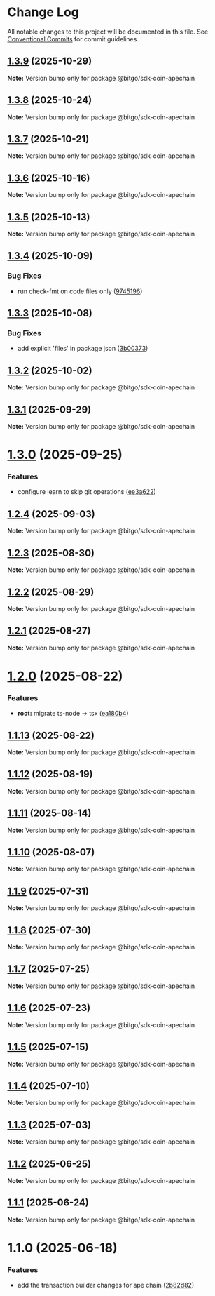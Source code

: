# Change Log

All notable changes to this project will be documented in this file.
See [Conventional Commits](https://conventionalcommits.org) for commit guidelines.

## [1.3.9](https://github.com/BitGo/BitGoJS/compare/@bitgo/sdk-coin-apechain@1.3.8...@bitgo/sdk-coin-apechain@1.3.9) (2025-10-29)

**Note:** Version bump only for package @bitgo/sdk-coin-apechain





## [1.3.8](https://github.com/BitGo/BitGoJS/compare/@bitgo/sdk-coin-apechain@1.3.7...@bitgo/sdk-coin-apechain@1.3.8) (2025-10-24)

**Note:** Version bump only for package @bitgo/sdk-coin-apechain





## [1.3.7](https://github.com/BitGo/BitGoJS/compare/@bitgo/sdk-coin-apechain@1.3.6...@bitgo/sdk-coin-apechain@1.3.7) (2025-10-21)

**Note:** Version bump only for package @bitgo/sdk-coin-apechain





## [1.3.6](https://github.com/BitGo/BitGoJS/compare/@bitgo/sdk-coin-apechain@1.3.5...@bitgo/sdk-coin-apechain@1.3.6) (2025-10-16)

**Note:** Version bump only for package @bitgo/sdk-coin-apechain





## [1.3.5](https://github.com/BitGo/BitGoJS/compare/@bitgo/sdk-coin-apechain@1.3.4...@bitgo/sdk-coin-apechain@1.3.5) (2025-10-13)

**Note:** Version bump only for package @bitgo/sdk-coin-apechain





## [1.3.4](https://github.com/BitGo/BitGoJS/compare/@bitgo/sdk-coin-apechain@1.3.3...@bitgo/sdk-coin-apechain@1.3.4) (2025-10-09)


### Bug Fixes

* run check-fmt on code files only ([9745196](https://github.com/BitGo/BitGoJS/commit/9745196b02b9678c740d290a4638ceb153a8fd75))





## [1.3.3](https://github.com/BitGo/BitGoJS/compare/@bitgo/sdk-coin-apechain@1.3.2...@bitgo/sdk-coin-apechain@1.3.3) (2025-10-08)


### Bug Fixes

* add explicit 'files' in package json ([3b00373](https://github.com/BitGo/BitGoJS/commit/3b0037396f6ac16bb9380bd85bf37f2b133068f4))





## [1.3.2](https://github.com/BitGo/BitGoJS/compare/@bitgo/sdk-coin-apechain@1.3.1...@bitgo/sdk-coin-apechain@1.3.2) (2025-10-02)

**Note:** Version bump only for package @bitgo/sdk-coin-apechain

## [1.3.1](https://github.com/BitGo/BitGoJS/compare/@bitgo/sdk-coin-apechain@1.3.0...@bitgo/sdk-coin-apechain@1.3.1) (2025-09-29)

**Note:** Version bump only for package @bitgo/sdk-coin-apechain

# [1.3.0](https://github.com/BitGo/BitGoJS/compare/@bitgo/sdk-coin-apechain@1.2.4...@bitgo/sdk-coin-apechain@1.3.0) (2025-09-25)

### Features

- configure learn to skip git operations ([ee3a622](https://github.com/BitGo/BitGoJS/commit/ee3a6220496476aa7f4545b5f4a9a3bf97d9bdb9))

## [1.2.4](https://github.com/BitGo/BitGoJS/compare/@bitgo/sdk-coin-apechain@1.2.3...@bitgo/sdk-coin-apechain@1.2.4) (2025-09-03)

**Note:** Version bump only for package @bitgo/sdk-coin-apechain

## [1.2.3](https://github.com/BitGo/BitGoJS/compare/@bitgo/sdk-coin-apechain@1.2.2...@bitgo/sdk-coin-apechain@1.2.3) (2025-08-30)

**Note:** Version bump only for package @bitgo/sdk-coin-apechain

## [1.2.2](https://github.com/BitGo/BitGoJS/compare/@bitgo/sdk-coin-apechain@1.2.1...@bitgo/sdk-coin-apechain@1.2.2) (2025-08-29)

**Note:** Version bump only for package @bitgo/sdk-coin-apechain

## [1.2.1](https://github.com/BitGo/BitGoJS/compare/@bitgo/sdk-coin-apechain@1.2.0...@bitgo/sdk-coin-apechain@1.2.1) (2025-08-27)

**Note:** Version bump only for package @bitgo/sdk-coin-apechain

# [1.2.0](https://github.com/BitGo/BitGoJS/compare/@bitgo/sdk-coin-apechain@1.1.13...@bitgo/sdk-coin-apechain@1.2.0) (2025-08-22)

### Features

- **root:** migrate ts-node -> tsx ([ea180b4](https://github.com/BitGo/BitGoJS/commit/ea180b43001d8e956196bc07b32798e3a7031eeb))

## [1.1.13](https://github.com/BitGo/BitGoJS/compare/@bitgo/sdk-coin-apechain@1.1.12...@bitgo/sdk-coin-apechain@1.1.13) (2025-08-22)

**Note:** Version bump only for package @bitgo/sdk-coin-apechain

## [1.1.12](https://github.com/BitGo/BitGoJS/compare/@bitgo/sdk-coin-apechain@1.1.11...@bitgo/sdk-coin-apechain@1.1.12) (2025-08-19)

**Note:** Version bump only for package @bitgo/sdk-coin-apechain

## [1.1.11](https://github.com/BitGo/BitGoJS/compare/@bitgo/sdk-coin-apechain@1.1.10...@bitgo/sdk-coin-apechain@1.1.11) (2025-08-14)

**Note:** Version bump only for package @bitgo/sdk-coin-apechain

## [1.1.10](https://github.com/BitGo/BitGoJS/compare/@bitgo/sdk-coin-apechain@1.1.9...@bitgo/sdk-coin-apechain@1.1.10) (2025-08-07)

**Note:** Version bump only for package @bitgo/sdk-coin-apechain

## [1.1.9](https://github.com/BitGo/BitGoJS/compare/@bitgo/sdk-coin-apechain@1.1.8...@bitgo/sdk-coin-apechain@1.1.9) (2025-07-31)

**Note:** Version bump only for package @bitgo/sdk-coin-apechain

## [1.1.8](https://github.com/BitGo/BitGoJS/compare/@bitgo/sdk-coin-apechain@1.1.7...@bitgo/sdk-coin-apechain@1.1.8) (2025-07-30)

**Note:** Version bump only for package @bitgo/sdk-coin-apechain

## [1.1.7](https://github.com/BitGo/BitGoJS/compare/@bitgo/sdk-coin-apechain@1.1.5...@bitgo/sdk-coin-apechain@1.1.7) (2025-07-25)

**Note:** Version bump only for package @bitgo/sdk-coin-apechain

## [1.1.6](https://github.com/BitGo/BitGoJS/compare/@bitgo/sdk-coin-apechain@1.1.5...@bitgo/sdk-coin-apechain@1.1.6) (2025-07-23)

**Note:** Version bump only for package @bitgo/sdk-coin-apechain

## [1.1.5](https://github.com/BitGo/BitGoJS/compare/@bitgo/sdk-coin-apechain@1.1.4...@bitgo/sdk-coin-apechain@1.1.5) (2025-07-15)

**Note:** Version bump only for package @bitgo/sdk-coin-apechain

## [1.1.4](https://github.com/BitGo/BitGoJS/compare/@bitgo/sdk-coin-apechain@1.1.3...@bitgo/sdk-coin-apechain@1.1.4) (2025-07-10)

**Note:** Version bump only for package @bitgo/sdk-coin-apechain

## [1.1.3](https://github.com/BitGo/BitGoJS/compare/@bitgo/sdk-coin-apechain@1.1.2...@bitgo/sdk-coin-apechain@1.1.3) (2025-07-03)

**Note:** Version bump only for package @bitgo/sdk-coin-apechain

## [1.1.2](https://github.com/BitGo/BitGoJS/compare/@bitgo/sdk-coin-apechain@1.1.1...@bitgo/sdk-coin-apechain@1.1.2) (2025-06-25)

**Note:** Version bump only for package @bitgo/sdk-coin-apechain

## [1.1.1](https://github.com/BitGo/BitGoJS/compare/@bitgo/sdk-coin-apechain@1.1.0...@bitgo/sdk-coin-apechain@1.1.1) (2025-06-24)

**Note:** Version bump only for package @bitgo/sdk-coin-apechain

# 1.1.0 (2025-06-18)

### Features

- add the transaction builder changes for ape chain ([2b82d82](https://github.com/BitGo/BitGoJS/commit/2b82d826313d87dfa7af39ed3fcd3125f08a6e1d))
